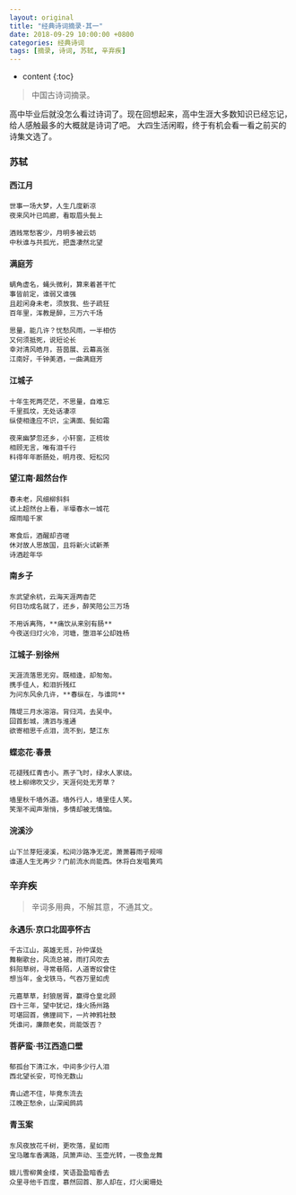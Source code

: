 ```yaml
---
layout: original
title: "经典诗词摘录·其一"
date: 2018-09-29 10:00:00 +0800 
categories: 经典诗词
tags: [摘录, 诗词, 苏轼, 辛弃疾]
---
```

* content
{:toc}


> 中国古诗词摘录。

<!-- more -->

高中毕业后就没怎么看过诗词了。现在回想起来，高中生涯大多数知识已经忘记，给人感触最多的大概就是诗词了吧。
大四生活闲暇，终于有机会看一看之前买的诗集文选了。

### 苏轼
#### 西江月
    
    世事一场大梦，人生几度新凉
    夜来风叶已鸣廊，看取眉头鬓上

    酒贱常愁客少，月明多被云妨
    中秋谁与共孤光，把盏凄然北望

#### 满庭芳

    蜗角虚名，蝇头微利，算来着甚干忙
    事皆前定，谁弱又谁强
    且趁闲身未老，须放我、些子疏狂
    百年里，浑教是醉，三万六千场

    思量，能几许？忧愁风雨，一半相仿
    又何须抵死，说短论长
    幸对清风皓月，苔茵展、云幕高张
    江南好，千钟美酒，一曲满庭芳

#### 江城子

    十年生死两茫茫，不思量，自难忘
    千里孤坟，无处话凄凉
    纵使相逢应不识，尘满面、鬓如霜

    夜来幽梦忽还乡，小轩窗，正梳妆
    相顾无言，唯有泪千行
    料得年年断肠处，明月夜、短松冈

#### 望江南·超然台作

    春未老，风细柳斜斜
    试上超然台上看，半壕春水一城花
    烟雨暗千家

    寒食后，酒醒却咨嗟
    休对故人思故国，且将新火试新茶
    诗酒趁年华

#### 南乡子

    东武望余杭，云海天涯两杳茫
    何日功成名就了，还乡，醉笑陪公三万场

    不用诉离殇，**痛饮从来别有肠**
    今夜送归灯火冷，河塘，堕泪羊公却姓杨

#### 江城子·别徐州

    天涯流落思无穷。既相逢，却匆匆。
    携手佳人，和泪折残红
    为问东风余几许，**春纵在，与谁同**

    隋堤三月水溶溶。背归鸿，去吴中。
    回首彭城，清泗与淮通
    欲寄相思千点泪，流不到，楚江东

#### 蝶恋花·春景

    花褪残红青杏小。燕子飞时，绿水人家绕。
    枝上柳绵吹又少，天涯何处无芳草？

    墙里秋千墙外道。墙外行人，墙里佳人笑。
    笑渐不闻声渐悄，多情却被无情恼。

#### 浣溪沙

    山下兰芽短浸溪，松间沙路净无泥，萧萧暮雨子规啼
    谁道人生无再少？门前流水尚能西。休将白发唱黄鸡

### 辛弃疾
> 辛词多用典，不解其意，不通其文。

#### 永遇乐·京口北固亭怀古

    千古江山，英雄无觅，孙仲谋处
    舞榭歌台，风流总被，雨打风吹去
    斜阳草树，寻常巷陌，人道寄奴曾住
    想当年，金戈铁马，气吞万里如虎

    元嘉草草，封狼居胥，赢得仓皇北顾
    四十三年，望中犹记，烽火扬州路
    可堪回首，佛狸祠下，一片神鸦社鼓
    凭谁问，廉颇老矣，尚能饭否？

#### 菩萨蛮·书江西造口壁

    郁孤台下清江水，中间多少行人泪
    西北望长安，可怜无数山

    青山遮不住，毕竟东流去
    江晚正愁余，山深闻鹧鸪

#### 青玉案

    东风夜放花千树，更吹落，星如雨
    宝马雕车香满路，凤箫声动、玉壶光转，一夜鱼龙舞

    娥儿雪柳黄金缕，笑语盈盈暗香去
    众里寻他千百度，慕然回首、那人却在，灯火阑珊处




